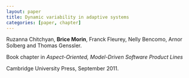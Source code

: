 ```yaml
---
layout: paper
title: Dynamic variability in adaptive systems
categories: [paper, chapter]
---
```

Ruzanna Chitchyan, **Brice Morin**, Franck Fleurey, Nelly Bencomo, Arnor Solberg and Thomas Genssler.

Book chapter in _Aspect-Oriented, Model-Driven Software Product Lines_

Cambridge University Press, September 2011.